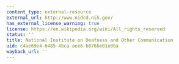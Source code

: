 ```yaml
---
content_type: external-resource
external_url: http://www.nidcd.nih.gov/
has_external_license_warning: true
license: https://en.wikipedia.org/wiki/All_rights_reserved
status: ''
title: National Institute on Deafness and Other Communication
uid: c4ae69e4-6485-4bca-aee6-b876be01e0ba
wayback_url: ''
---
```

